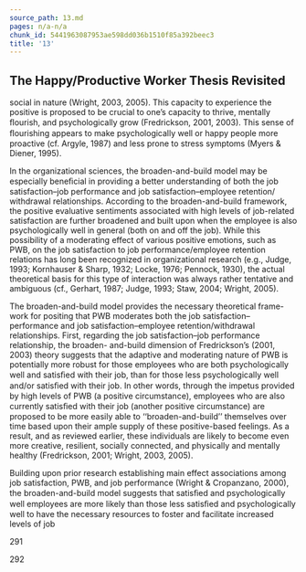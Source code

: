 ```yaml
---
source_path: 13.md
pages: n/a-n/a
chunk_id: 5441963087953ae598dd036b1510f85a392beec3
title: '13'
---
```

## The Happy/Productive Worker Thesis Revisited

social in nature (Wright, 2003, 2005). This capacity to experience the positive is proposed to be crucial to one’s capacity to thrive, mentally ﬂourish, and psychologically grow (Fredrickson, 2001, 2003). This sense of ﬂourishing appears to make psychologically well or happy people more proactive (cf. Argyle, 1987) and less prone to stress symptoms (Myers & Diener, 1995).

In the organizational sciences, the broaden-and-build model may be especially beneﬁcial in providing a better understanding of both the job satisfaction–job performance and job satisfaction–employee retention/ withdrawal relationships. According to the broaden-and-build framework, the positive evaluative sentiments associated with high levels of job-related satisfaction are further broadened and built upon when the employee is also psychologically well in general (both on and off the job). While this possibility of a moderating effect of various positive emotions, such as PWB, on the job satisfaction to job performance/employee retention relations has long been recognized in organizational research (e.g., Judge, 1993; Kornhauser & Sharp, 1932; Locke, 1976; Pennock, 1930), the actual theoretical basis for this type of interaction was always rather tentative and ambiguous (cf., Gerhart, 1987; Judge, 1993; Staw, 2004; Wright, 2005).

The broaden-and-build model provides the necessary theoretical frame- work for positing that PWB moderates both the job satisfaction–performance and job satisfaction–employee retention/withdrawal relationships. First, regarding the job satisfaction–job performance relationship, the broaden- and-build dimension of Fredrickson’s (2001, 2003) theory suggests that the adaptive and moderating nature of PWB is potentially more robust for those employees who are both psychologically well and satisﬁed with their job, than for those less psychologically well and/or satisﬁed with their job. In other words, through the impetus provided by high levels of PWB (a positive circumstance), employees who are also currently satisﬁed with their job (another positive circumstance) are proposed to be more easily able to ‘‘broaden-and-build’’ themselves over time based upon their ample supply of these positive-based feelings. As a result, and as reviewed earlier, these individuals are likely to become even more creative, resilient, socially connected, and physically and mentally healthy (Fredrickson, 2001; Wright, 2003, 2005).

Building upon prior research establishing main effect associations among job satisfaction, PWB, and job performance (Wright & Cropanzano, 2000), the broaden-and-build model suggests that satisﬁed and psychologically well employees are more likely than those less satisﬁed and psychologically well to have the necessary resources to foster and facilitate increased levels of job

291

292
